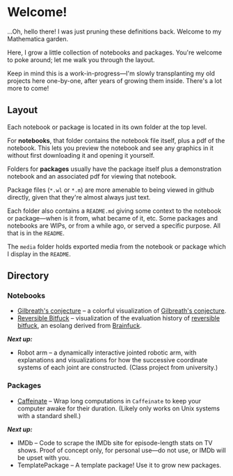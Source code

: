 # Welcome!

...Oh, hello there! I was just pruning these definitions back. Welcome to my Mathematica garden.

Here, I grow a little collection of notebooks and packages. You're welcome to poke around; let me walk you through the layout.

Keep in mind this is a work-in-progress—I'm slowly transplanting my old projects here one-by-one, after years of growing them inside. There's a lot more to come!

## Layout

Each notebook or package is located in its own folder at the top level.

For **notebooks**, that folder contains the notebook file itself, plus a pdf of the notebook. This lets you preview the notebook and see any graphics in it without first downloading it and opening it yourself.

Folders for **packages** usually have the package itself plus a demonstration notebook and an associated pdf for viewing that notebook.

Package files (`*.wl` or `*.m`) are more amenable to being viewed in github directly, given that they're almost always just text.

Each folder also contains a `README.md` giving some context to the notebook or package—when is it from, what became of it, etc. Some packages and notebooks are WIPs, or from a while ago, or served a specific purpose. All that is in the `README`.

The `media` folder holds exported media from the notebook or package which I display in the `README`.

## Directory

### Notebooks

* [Gilbreath's conjecture](Gilbreath\'s%20conjecture) – a colorful visualization of [Gilbreath's conjecture](https://en.wikipedia.org/wiki/Gilbreath%27s_conjecture).
* [Reversible Bitfuck](Reversible%20Bitfuck) – visualization of the evaluation history of [reversible bitfuck](https://esolangs.org/wiki/Reversible_Bitfuck), an esolang derived from [Brainfuck](https://en.wikipedia.org/wiki/Brainfuck).

***Next up:***

* Robot arm – a dynamically interactive jointed robotic arm, with explanations and visualizations for how the successive coordinate systems of each joint are constructed. (Class project from university.)

### Packages

* [Caffeinate](Caffeinate) – Wrap long computations in `Caffeinate` to keep your computer awake for their duration. (Likely only works on Unix systems with a standard shell.)

***Next up:***

* IMDb – Code to scrape the IMDb site for episode-length stats on TV shows. Proof of concept only, for personal use—do not use, or IMDb will be upset with you.
* TemplatePackage – A template package! Use it to grow new packages.
